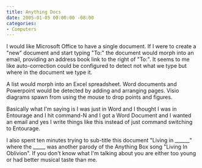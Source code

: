 ```yaml
---
title: Anything Docs
date: 2005-01-05 00:00:00 -08:00
categories:
- Computers
---
```


<p>
I would like Microsoft Office to have a single document. If I were to create a &quot;new&quot; document and start typing &quot;To:&quot; the document would morph into an email, providing an address book link to the right of &quot;To:&quot;. It seems to me like auto-correction could be configured to detect not what we type but where in the document we type it.
</p>
<p>
A list would morph into an Excel spreadsheet. Word documents and Powerpoint would be detected by adding and arranging pages. Visio diagrams spawn from using the mouse to drop points and figures.
</p>
<p>
Basically what I'm saying is I was just in Word and I thought I was in Entourage and I hit command-N and I got a Word Document and I wanted an email and yes I write things like this instead of just command switching to Entourage.
</p>
<p>
I also spent ten minutes trying to sub-title this document &quot;Living in ______&quot; where the _____ was another parody of the Anything Box song &quot;Living In Oblivion&quot;. If you don't know what I'm talking about you are either too young or had better musical taste than me.
</p>
